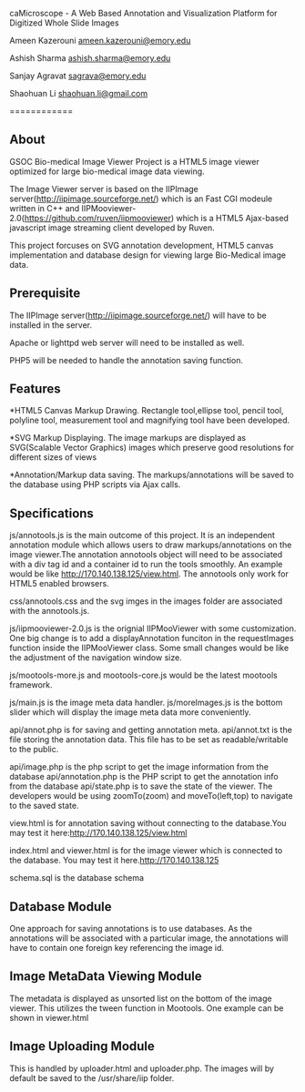 caMicroscope - A Web Based Annotation and Visualization Platform for Digitized Whole Slide Images

Ameen Kazerouni <ameen.kazerouni@emory.edu>

Ashish Sharma <ashish.sharma@emory.edu>

Sanjay Agravat <sagrava@emory.edu>

Shaohuan Li <shaohuan.li@gmail.com> 

============

About
-----
GSOC Bio-medical Image Viewer Project is a HTML5 image viewer optimized for large bio-medical image data viewing. 

The Image Viewer server is based on the IIPImage server(http://iipimage.sourceforge.net/) which is an Fast CGI modeule written in C++ and IIPMooviewer-2.0(https://github.com/ruven/iipmooviewer) which is a HTML5 Ajax-based javascript image streaming client developed by Ruven.

This project forcuses on SVG annotation development, HTML5 canvas implementation and database design for viewing large Bio-Medical image data.

Prerequisite
--------
The IIPImage server(http://iipimage.sourceforge.net/) will have to be installed in the server. 

Apache or lighttpd web server will need to be installed as well.

PHP5 will be needed to handle the annotation saving function.

Features
--------

*HTML5 Canvas Markup Drawing. Rectangle tool,ellipse tool, pencil tool, polyline tool, measurement tool and magnifying tool have been developed.

*SVG Markup Displaying. The image markups are displayed as SVG(Scalable Vector Graphics) images which preserve good resolutions for different sizes of views

*Annotation/Markup data saving. The markups/annotations will be saved to the database using PHP scripts via Ajax calls.

Specifications
--------------

js/annotools.js is the main outcome of this project. It is an independent annotation module which allows users to draw markups/annotations on the image viewer.The annotation annotools object will need to be associated with a div tag id and a container id to run the tools smoothly. 
An example would be like http://170.140.138.125/view.html. The annotools only work for HTML5 enabled browsers. 

css/annotools.css and the svg imges in the images folder are associated with the annotools.js.

js/iipmooviewer-2.0.js is the orignial IIPMooViewer with some customization. One big change is to add a displayAnnotation funciton in the requestImages function inside the IIPMooViewer class. Some small changes would be like the adjustment of the navigation window size.

js/mootools-more.js and mootools-core.js would be the latest mootools framework.

js/main.js is the image meta data handler. js/moreImages.js is the bottom slider which will display the image meta data more conveniently.

api/annot.php is for saving and getting annotation meta.
api/annot.txt is the file storing the annotation data. This file has to be set as readable/writable to the public.

api/image.php is the php script to get the image information from the database
api/annotation.php is the PHP script to get the annotation info from the database
api/state.php is to save the state of the viewer. The developers would be using zoomTo(zoom) and moveTo(left,top) to navigate to the saved state.

view.html is for annotation saving without connecting to the database.You may test it here:http://170.140.138.125/view.html

index.html and viewer.html is for the image viewer which is connected to the database. You may test it here.http://170.140.138.125

schema.sql is the database schema

Database Module
---------------

One approach for saving annotations is to use databases. As the annotations will be associated with a particular image, the annotations will have to contain one foreign key referencing the image id.


Image MetaData Viewing Module
-----------------------------

The metadata is displayed as unsorted list on the bottom of the image viewer. This utilizes the tween function in Mootools. One example can be shown in viewer.html

Image Uploading Module
-----------------------------
This is handled by uploader.html and uploader.php. The images will by default be saved to the /usr/share/iip folder.

